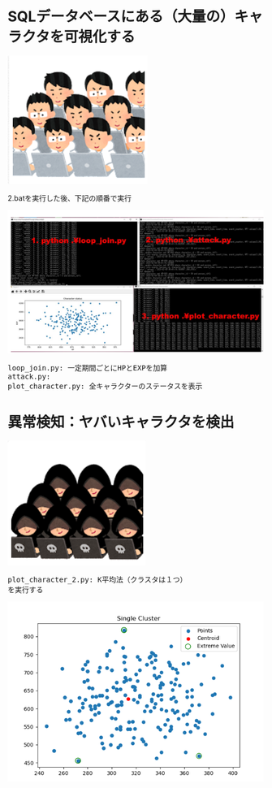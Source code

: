 # SQLデータベースにある（大量の）キャラクタを可視化する

<img src="h.png">

2.batを実行した後、下記の順番で実行

<img src="gamen.jpg">

<pre>
loop_join.py: 一定期間ごとにHPとEXPを加算
attack.py: 
plot_character.py: 全キャラクターのステータスを表示
</pre>

# 異常検知：ヤバいキャラクタを検出

<img src="b.png">

<pre>
plot_character_2.py: K平均法（クラスタは１つ）
を実行する
</pre>
<img src="km.png">

